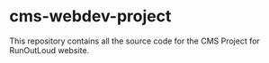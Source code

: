 # cms-webdev-project
This repository contains all the source code for the CMS Project for RunOutLoud website.
